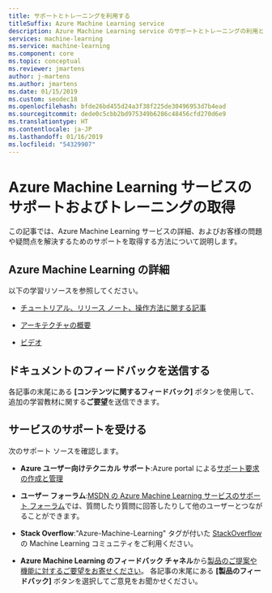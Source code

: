 ```yaml
---
title: サポートとトレーニングを利用する
titleSuffix: Azure Machine Learning service
description: Azure Machine Learning service のサポートとトレーニングの利用とフィードバックの提供
services: machine-learning
ms.service: machine-learning
ms.component: core
ms.topic: conceptual
ms.reviewer: jmartens
author: j-martens
ms.author: jmartens
ms.date: 01/15/2019
ms.custom: seodec18
ms.openlocfilehash: bfde26bd455d24a3f38f225de30496953d7b4ead
ms.sourcegitcommit: dede0c5cbb2bd975349b6286c48456cfd270d6e9
ms.translationtype: HT
ms.contentlocale: ja-JP
ms.lasthandoff: 01/16/2019
ms.locfileid: "54329907"
---
```

# <a name="get-support-and-training-for-azure-machine-learning-service"></a>Azure Machine Learning サービスのサポートおよびトレーニングの取得

この記事では、Azure Machine Learning サービスの詳細、およびお客様の問題や疑問点を解決するためのサポートを取得する方法について説明します。 

## <a name="learn-more-about-azure-machine-learning"></a>Azure Machine Learning の詳細

以下の学習リソースを参照してください。
+ [チュートリアル、リリース ノート、操作方法に関する記事](../service/index.yml)

+ [アーキテクチャの概要](../service/concept-azure-machine-learning-architecture.md)

+ [ビデオ](https://azure.microsoft.com/resources/videos/index/?services=machine-learning)

## <a name="submit-doc-feedback"></a>ドキュメントのフィードバックを送信する 

各記事の末尾にある **[コンテンツに関するフィードバック]** ボタンを使用して、追加の学習教材に関する**ご要望**を送信できます。

## <a name="get-service-support"></a>サービスのサポートを受ける 

次のサポート ソースを確認します。

+ **Azure ユーザー向けテクニカル サポート**:Azure portal による[サポート要求の作成と管理](https://docs.microsoft.com/azure/azure-supportability/how-to-create-azure-support-request)

+ **ユーザー フォーラム**:[MSDN の Azure Machine Learning サービスのサポート フォーラム](https://aka.ms/aml-forum-service)では、質問したり質問に回答したりして他のユーザーとつながることができます。

+ **Stack Overflow**:"Azure-Machine-Learning" タグが付いた [StackOverflow](https://stackoverflow.com/questions/tagged/azure-machine-learning) の Machine Learning コミュニティをご利用ください。

+ **Azure Machine Learning のフィードバック チャネル**から[製品のご提案や機能に対するご要望をお寄せください](https://feedback.azure.com/forums/257792-machine-learning)。 各記事の末尾にある **[製品のフィードバック]** ボタンを選択してご意見をお聞かせください。 
